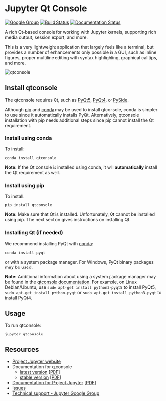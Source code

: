 # Jupyter Qt Console

[![Google Group](https://img.shields.io/badge/-Google%20Group-lightgrey.svg)](https://groups.google.com/forum/#!forum/jupyter)
[![Build Status](https://travis-ci.org/jupyter/qtconsole.svg?branch=master)](https://travis-ci.org/jupyter/qtconsole)
[![Documentation Status](https://readthedocs.org/projects/qtconsole/badge/?version=stable)](http://qtconsole.readthedocs.org/en/stable/?badge=stable)

A rich Qt-based console for working with Jupyter kernels,
supporting rich media output, session export, and more.

This is a very lightweight application that largely feels like a terminal, but
provides a number of enhancements only possible in a GUI, such as inline
figures, proper multiline editing with syntax highlighting, graphical calltips,
and more.

![qtconsole](docs/source/_images/qtconsole.png)

## Install qtconsole
The qtconsole requires Qt, such as [PyQt5](http://www.riverbankcomputing.com/software/pyqt/intro),
[PyQt4](https://www.riverbankcomputing.com/software/pyqt/download),
or [PySide](http://pyside.github.io/docs/pyside).

Although [pip](https://pypi.python.org/pypi/pip) and
[conda](http://conda.pydata.org/docs) may be used to install qtconsole, conda
is simpler to use since it automatically installs PyQt. Alternatively,
qtconsole installation with pip needs additional steps since pip cannot install
the Qt requirement.

### Install using conda
To install:

    conda install qtconsole

**Note:** If the Qt console is installed using conda, it will **automatically**
install the Qt requirement as well.

### Install using pip
To install:

    pip install qtconsole

**Note:** Make sure that Qt is installed. Unfortunately, Qt cannot be
installed using pip. The next section gives instructions on installing Qt.

### Installing Qt (if needed)
We recommend installing PyQt with [conda](http://conda.pydata.org/docs):

    conda install pyqt

or with a system package manager. For Windows, PyQt binary packages may be
used.

**Note:** Additional information about using a system package manager may be
found in the [qtconsole documentation](https://qtconsole.readthedocs.org). For
example, on Linux Debian/Ubuntu, use ``sudo apt-get install python3-pyqt5`` to
install PyQt5, ``sudo apt-get install python-pyqt`` or
``sudo apt-get install python3-pyqt`` to install PyQt4.

## Usage
To run qtconsole:

    jupyter qtconsole

## Resources
- [Project Jupyter website](https://jupyter.org)
- Documentation for qtconsole
  * [latest version](http://qtconsole.readthedocs.org/en/latest/) [[PDF](https://media.readthedocs.org/pdf/qtconsole/latest/qtconsole.pdf)]
  * [stable version](http://qtconsole.readthedocs.org/en/stable/) [[PDF](https://media.readthedocs.org/pdf/qtconsole/stable/qtconsole.pdf)]
- [Documentation for Project Jupyter](http://jupyter.readthedocs.org/en/latest/index.html) [[PDF](https://media.readthedocs.org/pdf/jupyter/latest/jupyter.pdf)]
- [Issues](https://github.com/jupyter/qtconsole/issues)
- [Technical support - Jupyter Google Group](https://groups.google.com/forum/#!forum/jupyter)
